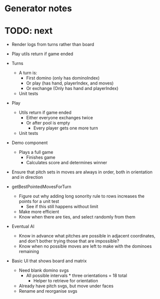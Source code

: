 # Generator notes

# TODO: next
* Render logs from turns rather than board
* Play utils return if game ended

* Turns
    * A turn is:
        * First domino (only has dominoIndex)
        * Or play (has hand, playerIndex, and moves)
        * Or exchange (Only has hand and playerIndex)
    * Unit tests

* Play
    * Utils return if game ended
        * Either everyone exchanges twice
        * Or after pool is empty
            * Every player gets one more turn
    * Unit tests

* Demo component
    * Plays a full game
        * Finishes game
        * Calculates score and determines winner

* Ensure that pitch sets in moves are always in order, both in orientation and in direction

* getBestPointedMovesForTurn
    * Figure out why adding long sonority rule to rows increases the points for a unit test
        * See if this still happens without limit
    * Make more efficient
    * Know when there are ties, and select randomly from them
* Eventual AI
    * Know in advance what pitches are possible in adjacent coordinates, and don't bother trying those that are impossible?
    * Know when no possible moves are left to make with the dominoes remaining

* Basic UI that shows board and matrix
    * Need blank domino svgs
        * All possible intervals * three orientations = 18 total
            * Helper to retrieve for orientation
    * Already have pitch svgs, but move under faces
    * Rename and reorganise svgs